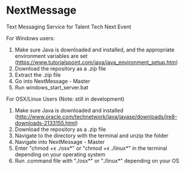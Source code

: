 # NextMessage
Text Messaging Service for Talent Tech Next Event

For Windows users:

1. Make sure Java is downloaded and installed, and the appropriate environment variables are set (https://www.tutorialspoint.com/java/java_environment_setup.htm)
2. Download the repository as a .zip file
3. Extract the .zip file
4. Go into NextMessage - Master
5. Run windows_start_server.bat

For OSX/Linux Users (Note: still in development)
1. Make sure Java is downloaded and installed
(http://www.oracle.com/technetwork/java/javase/downloads/jre8-downloads-2133155.html)
2. Download the repository as a .zip file
3. Navigate to the directory with the terminal and unzip the folder
3. Navigate into NextMessage - Master
4. Enter "chmod +x ./osx*" or "chmod +x ./linux*" in the terminal depending on your operating system
4. Run .command file with "./osx*" or "./linux*" depending on your OS
